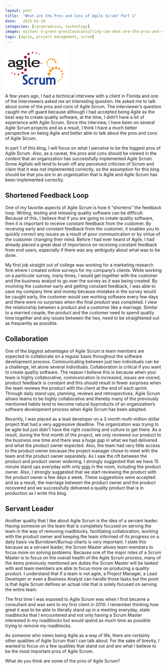 ```yaml
---
layout: post
title:  "What are the Pros and Cons of Agile Scrum? Part 1"
date:   2015-01-18
categories: [careeradvice, technology]
images: michael-d-green-grenitausconsulting-com-what-are-the-pros-and-cons-of-agile-scrum-part-1-001.png
tags: [agile, project management, scrum]
---
```


![Agile SCRUM](https://raw.githubusercontent.com/michaeldeongreen/michaeldeongreen.github.io/master/static/img/_posts/michael-d-green-grenitausconsulting-com-what-are-the-pros-and-cons-of-agile-scrum-part-1-001.png)

A few years ago, I had a technical interview with a client in Florida and one of the interviewers asked me an interesting question. He asked me to talk about some of the pros and cons of Agile Scrum. The interviewer’s question caught me off guard because although I had accepted being Agile as the best way to create quality software, at the time, I didn’t have a lot of experience with Agile Scrum. Since this interview, I have been on several Agile Scrum projects and as a result, I think I have a much better perspective on being Agile and better able to talk about the pros and cons of Agile Scrum.

In part 1 of this blog, I will focus on what I perceive to be the biggest pros of Agile Scrum. Also, as a caveat, the pros and cons should be viewed in the context that an organization has successfully implemented Agile Scrum. Some Agilists will tend to brush off any perceived criticism of Scrum and claim that it was not implemented correctly, so the assumption for this blog should be that you are in an organization that is Agile and Agile Scrum has been implemented correctly.

## Shortened Feedback Loop

One of my favorite aspects of Agile Scrum is how it “shortens” the feedback loop. Writing, testing and releasing quality software can be difficult. Because of this, I believe that if you are going to create quality software, then it is important to receive constant feedback from the customer. By receiving early and constant feedback from the customer, it enables you to quickly correct any issues as a result of poor communication or by virtue of the customer changing their mind. Before I had ever heard of Agile, I had already placed a great deal of importance on receiving constant feedback from end users, especially if there was any ambiguity about what was to be done.

My first job straight out of college was working for a marketing research firm where I created online surveys for my company’s clients. While working on a particular survey, many times, I would get together with the customer and the business analyst to go over the survey as it was being created. By involving the customer early and getting constant feedback, I was able to save my company time and money because mistakes in the survey would be caught early, the customer would see working software every few days and there were no surprises when the final product was completed. I view the relationship between a product and a customer like a marriage. Similar to a married couple, the product and the customer need to spend quality time together and any issues between the two, need to be straightened out as frequently as possible.

## Collaboration

One of the biggest advantages of Agile Scrum is team members are expected to collaborate on a regular basis throughout the software development process. Communicating between just two individuals can be a challenge, let alone several individuals. Collaboration is critical if you want to create quality software. The reason I believe this is because when your team is highly collaborative, communication is increased, issues are voiced, product feedback is constant and this should result in fewer surprises when the team reviews the product with the client at the end of each sprint. Through daily stand ups, planning, reviews and retrospectives, Agile Scrum allows teams to be highly collaborative and thereby many of the previously mentioned habits tend to become natural byproducts of an organization’s software development process when Agile Scrum has been adopted.

Recently, I was placed as a lead developer on a 3 month multi-million dollar project that had a very aggressive deadline. The organization was trying to be agile but just didn't have the right coaching and culture to get there. As a result, during the first month of the project, we only reviewed our product to the business one time and there was a huge gap in what we had delivered and what the product owner expected. Also, the team had very little access to the product owner because the project manager chose to meet with the team and the product owner separately. As I saw the rift between the product and product owner widening, I strongly suggested that we have 15 minute stand ups everyday with only [pigs](http://en.wikipedia.org/wiki/The_Chicken_and_the_Pig) in the room, including the product owner. Also, I strongly suggested that we start reviewing the product with the product owner a few days a week. These suggestions were accepted and as a result, the marriage between the product owner and the product recovered and we successfully delivered a quality product that is in production as I write this blog.

## Servant Leader

Another quality that I like about Agile Scrum is the idea of a servant leader. Having someone on the team that is completely focused on serving the team in the way of removing roadblocks, facilitating collaboration, working with the product owner and keeping the team informed of its progress on a daily basis via Burndown/Burnup charts is very important. I state this because as a servant leader, the Scrum Master allows team members to focus more on solving problems. Because one of the major roles of a Scrum Master is to focus on the overall health of the Agile Scrum process, many of the items previously mentioned are duties the Scrum Master will be tasked with and team members are able to focus more on producing a quality product. I understand that if a team is not agile, a Project Manager, a Lead Developer or even a Business Analyst can handle those tasks but the point is that Agile Scrum defines an actual role that is solely focused on serving the entire team.

The first time I was exposed to Agile Scrum was when I first became a consultant and was sent to my first client in 2010. I remember thinking how great it was to be able to literally stand up in a meeting everyday, state roadblocks that I encountered and not only having a Scrum Master interested in my roadblocks but would spend as much time as possible trying to remove my roadblocks.

As someone who views being Agile as a way of life, there are certainly other qualities of Agile Scrum that I can talk about. For the sake of brevity, I wanted to focus on a few qualities that stand out and are what I believe to be the most important pros of Agile Scrum.

What do you think are some of the pros of Agile Scrum?
